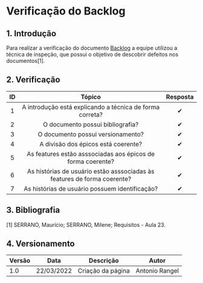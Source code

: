 # Verificação do Backlog
## 1. Introdução
Para realizar a verificação do documento [Backlog](../../modelagem/agil/backlog.md) a equipe utilizou a técnica de inspeção, que possui o objetivo de descobrir defeitos nos documentos[1]. 



## 2. Verificação
|  ID  |                                    Tópico                             |   Resposta    |
| :--: | :-------------------------------------------------------------------: | :-----------: |
|  1   | A introdução está explicando a técnica de forma correta?              |      ✔        | 
|  2   | O documento possui bibliografia?                                      |      ✔        |
|  3   | O documento possui versionamento?                                     |      ✔        |
|  4   | A divisão dos épicos está coerente?                                   |      ✔        |
|  5   | As features estão asssociadas aos épicos de forma coerente?           |      ✔        |
|  6   | As histórias de usuário estão asssociadas às features de forma coerente? |      ✔        |
|  7   | As histórias de usuário possuem identificação?                        |      ✔        |

## 3. Bibliografia
[1] SERRANO, Maurício; SERRANO, Milene; Requisitos - Aula 23.


## 4. Versionamento
| Versão | Data       | Descrição                                        | Autor                        |
| ------ | ---------- | ------------------------------------------------ | ---------------------------- |
| 1.0    | 22/03/2022 | Criação da página                                | Antonio Rangel               |